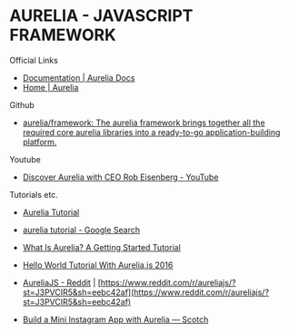 # AURELIA - JAVASCRIPT FRAMEWORK

Official Links
* [Documentation | Aurelia Docs](http://aurelia.io/hub.html#/doc/article/aurelia/framework/latest/quick-start/1)
* [Home | Aurelia](http://aurelia.io/)

Github

* [aurelia/framework: The aurelia framework brings together all the required core aurelia libraries into a ready-to-go application-building platform.](https://github.com/aurelia/framework)

Youtube

* [Discover Aurelia with CEO Rob Eisenberg - YouTube](https://www.youtube.com/watch?v=fi33aDFKvxE)


Tutorials etc.
* [Aurelia Tutorial](https://www.tutorialspoint.com/aurelia/index.htm)

* [aurelia tutorial - Google Search](https://www.google.com/search?q=aurelia+tutorial&rlz=1C5CHFA_enUS579US579&oq=aurelia+tut&aqs=chrome.0.0j69i57j0l4.2542j0j4&sourceid=chrome&ie=UTF-8)
* [What Is Aurelia? A Getting Started Tutorial](http://www.programwitherik.com/what-you-should-know-about-aurelia-javascript-client-framework/)
* [Hello World Tutorial With Aurelia.js 2016](http://www.programwitherik.com/hello-world-tutorial-aurelia-2016/)

* [AureliaJS - Reddit](https://www.reddit.com/r/aureliajs/?st=J3PVCIR5&sh=eebc42af) | [https://www.reddit.com/r/aureliajs/?st=J3PVCIR5&sh=eebc42af](https://www.reddit.com/r/aureliajs/?st=J3PVCIR5&sh=eebc42af)

* [Build a Mini Instagram App with Aurelia ― Scotch](https://scotch.io/tutorials/build-a-mini-instagram-app-with-aurelia)